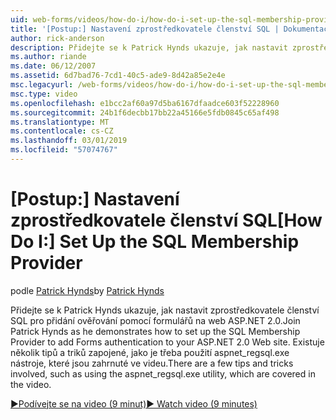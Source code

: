 ```yaml
---
uid: web-forms/videos/how-do-i/how-do-i-set-up-the-sql-membership-provider
title: '[Postup:] Nastavení zprostředkovatele členství SQL | Dokumentace Microsoftu'
author: rick-anderson
description: Přidejte se k Patrick Hynds ukazuje, jak nastavit zprostředkovatele členství SQL pro přidání ověřování pomocí formulářů na web ASP.NET 2.0. Existuje několik tipu...
ms.author: riande
ms.date: 06/12/2007
ms.assetid: 6d7bad76-7cd1-40c5-ade9-8d42a85e2e4e
msc.legacyurl: /web-forms/videos/how-do-i/how-do-i-set-up-the-sql-membership-provider
msc.type: video
ms.openlocfilehash: e1bcc2af60a97d5ba6167dfaadce603f52228960
ms.sourcegitcommit: 24b1f6decbb17bb22a45166e5fdb0845c65af498
ms.translationtype: MT
ms.contentlocale: cs-CZ
ms.lasthandoff: 03/01/2019
ms.locfileid: "57074767"
---
```

<a name="how-do-i-set-up-the-sql-membership-provider"></a><span data-ttu-id="6d568-104">[Postup:] Nastavení zprostředkovatele členství SQL</span><span class="sxs-lookup"><span data-stu-id="6d568-104">[How Do I:] Set Up the SQL Membership Provider</span></span>
====================
<span data-ttu-id="6d568-105">podle [Patrick Hynds](https://twitter.com/patrickhynds)</span><span class="sxs-lookup"><span data-stu-id="6d568-105">by [Patrick Hynds](https://twitter.com/patrickhynds)</span></span>

<span data-ttu-id="6d568-106">Přidejte se k Patrick Hynds ukazuje, jak nastavit zprostředkovatele členství SQL pro přidání ověřování pomocí formulářů na web ASP.NET 2.0.</span><span class="sxs-lookup"><span data-stu-id="6d568-106">Join Patrick Hynds as he demonstrates how to set up the SQL Membership Provider to add Forms authentication to your ASP.NET 2.0 Web site.</span></span> <span data-ttu-id="6d568-107">Existuje několik tipů a triků zapojené, jako je třeba použití aspnet\_regsql.exe nástroje, které jsou zahrnuté ve videu.</span><span class="sxs-lookup"><span data-stu-id="6d568-107">There are a few tips and tricks involved, such as using the aspnet\_regsql.exe utility, which are covered in the video.</span></span>

[<span data-ttu-id="6d568-108">&#9654;Podívejte se na video (9 minut)</span><span class="sxs-lookup"><span data-stu-id="6d568-108">&#9654; Watch video (9 minutes)</span></span>](https://channel9.msdn.com/Blogs/ASP-NET-Site-Videos/how-do-i-set-up-the-sql-membership-provider)
